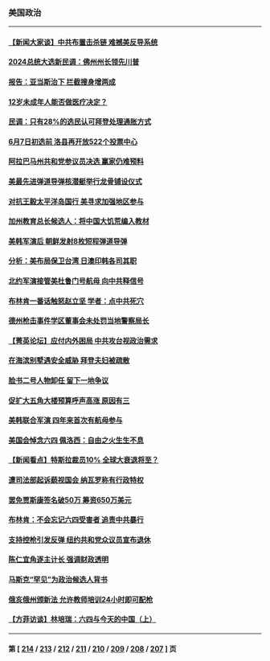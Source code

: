 ### 美国政治
---
#### [【新闻大家谈】中共布置击杀链 难撼美反导系统](../../pages/ncid1078159/n13753489.md) 
#### [2024总统大选新民调：佛州州长领先川普](../../pages/ncid1078159/n13753114.md) 
#### [报告：亚当斯治下 拦截搜身增两成](../../pages/ncid1078159/n13753203.md) 
#### [12岁未成年人能否做医疗决定？](../../pages/ncid1078159/n13753116.md) 
#### [民调：只有28%的选民认可拜登处理通胀方式](../../pages/ncid1078159/n13753048.md) 
#### [6月7日初选前 洛县再开放522个投票中心](../../pages/ncid1078159/n13753113.md) 
#### [阿拉巴马州共和党参议员决选 赢家仍难预料](../../pages/ncid1078159/n13752925.md) 
#### [美最先进弹道导弹核潜艇举行龙骨铺设仪式](../../pages/ncid1078159/n13752964.md) 
#### [对抗王毅太平洋岛国行 美寻求加强地区参与](../../pages/ncid1078159/n13752906.md) 
#### [加州教育总长候选人：将中国大饥荒编入教材](../../pages/ncid1078159/n13752863.md) 
#### [美韩军演后 朝鲜发射8枚短程弹道导弹](../../pages/ncid1078159/n13752806.md) 
#### [分析：美布局保卫台湾 日澳印韩各司其职](../../pages/ncid1078159/n13751378.md) 
#### [北约军演接管美杜鲁门号航母 向中共释信号](../../pages/ncid1078159/n13751927.md) 
#### [布林肯一番话触怒赵立坚 学者：点中共死穴](../../pages/ncid1078159/n13751882.md) 
#### [德州枪击事件学区董事会未处罚当地警察局长](../../pages/ncid1078159/n13752488.md) 
#### [【菁英论坛】应付内外困局 中共攻台视政治需求](../../pages/ncid1078159/n13752381.md) 
#### [在海滨别墅遇安全威胁 拜登夫妇被疏散](../../pages/ncid1078159/n13752486.md) 
#### [脸书二号人物卸任 留下一地争议](../../pages/ncid1078159/n13751931.md) 
#### [促扩大五角大楼预算呼声高涨 原因有三](../../pages/ncid1078159/n13752299.md) 
#### [美韩联合军演 四年来首次有航母参与](../../pages/ncid1078159/n13752328.md) 
#### [美国会悼念六四 佩洛西：自由之火生生不息](../../pages/ncid1078159/n13752143.md) 
#### [【新闻看点】特斯拉裁员10% 全球大衰退将至？](../../pages/ncid1078159/n13751943.md) 
#### [遭司法部起诉藐视国会 纳瓦罗称有行政特权](../../pages/ncid1078159/n13752051.md) 
#### [罢免贾斯康签名破50万 筹资650万美元](../../pages/ncid1078159/n13752079.md) 
#### [布林肯：不会忘记六四受害者 追责中共暴行](../../pages/ncid1078159/n13752030.md) 
#### [支持控枪引发反弹 纽约共和党众议员宣布退休](../../pages/ncid1078159/n13751997.md) 
#### [陈仁宜角逐主计长 强调财政透明](../../pages/ncid1078159/n13752047.md) 
#### [马斯克“罕见”为政治候选人背书](../../pages/ncid1078159/n13752025.md) 
#### [俄亥俄州颁新法 允许教师培训24小时即可配枪](../../pages/ncid1078159/n13751992.md) 
#### [【方菲访谈】林培瑞：六四与今天的中国（上）](../../pages/ncid1078159/n13751795.md) 

---
#### 第 [ [214](./214.md) / [213](./213.md) / [212](./212.md) / [211](./211.md) / [210](./210.md) / [209](./209.md) / [208](./208.md) / [207](./207.md) ] 页
